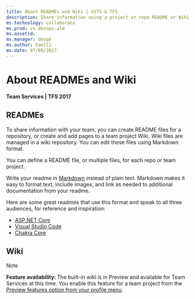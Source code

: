 ```yaml
---
title: About READMEs and Wiki | VSTS & TFS 
description: Share information using a project or repo README or Wiki    
ms.technology: collaborate
ms.prod: vs-devops-alm
ms.assetid:  
ms.manager: douge
ms.author: kaelli
ms.date: 07/05/2017
---    
```



# About READMEs and Wiki

**Team Services | TFS 2017**


## READMEs

To share information with your team, you can create README files for a repository, or create and add pages to a team project Wiki. Wiki files are managed in a wiki repository. You can edit these files using Markdown format.  

You can define a README file, or multiple files, for each repo or team project. 

Write your readme in [Markdown](../reference/markdown-guidance.md) instead of plain text. Markdown makes it easy to format text, include images, and link as needed to additional documentation from your readme.

Here are some great readmes that use this format and speak to all three audiences, for reference and inspiration:

- [ASP.NET Core](https://github.com/aspnet/Home)
- [Visual Studio Code](https://github.com/Microsoft/vscode)
- [Chakra Core](https://github.com/Microsoft/ChakraCore)


## Wiki

>[!NOTE]  
><b>Feature availability: </b>The built-in wiki is in Preview and available for Team Services at this time. You enable this feature for a team project from the [Preview features option from your profile menu](preview-features.md#account-level).   